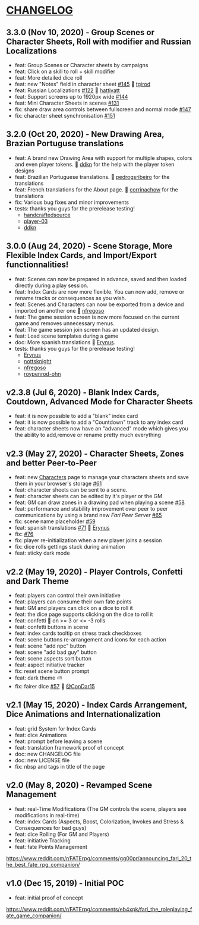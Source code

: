 # [CHANGELOG](https://github.com/fariapp/fari/blob/master/CHANGELOG.md)

## 3.3.0 (Nov 10, 2020) - Group Scenes or Character Sheets, Roll with modifier and Russian Localizations

- feat: Group Scenes or Character sheets by campaigns
- feat: Click on a skill to roll + skill modifier
- feat: More detailed dice roll
- feat: new "Notes" field in character sheet [#145](https://github.com/fariapp/fari/issues/145) 👏 [tgirod](https://github.com/tgirod)
- feat: Russian Localizations [#122](https://github.com/fariapp/fari/issues/122) 👏 [hattivatt](https://github.com/hattivatt)
- feat: Support screens up to 1920px wide [#144](https://github.com/fariapp/fari/issues/144)
- feat: Mini Character Sheets in scenes [#131](https://github.com/fariapp/fari/issues/131)
- fix: share draw area controls between fullscreen and normal mode [#147](https://github.com/fariapp/fari/issues/147)
- fix: character sheet synchronisation [#151](https://github.com/fariapp/fari/issues/151)

## 3.2.0 (Oct 20, 2020) - New Drawing Area, Brazian Portuguse translations

- feat: A brand new Drawing Area with support for multiple shapes, colors and even player tokens. 👏 [ddkn](https://github.com/ddkn) for the help with the player token designs
- feat: Brazilian Portuguese translations. 👏 [pedrogsribeiro](https://github.com/pedrogsribeiro) for the translations
- feat: French translations for the About page. 👏 [corrinachow](https://github.com/corrinachow) for the translations
- fix: Various bug fixes and minor improvements
- tests: thanks you guys for the prerelease testing!
  - [handcraftedsource](https://github.com/handcraftedsource)
  - [player-03](https://github.com/player-03)
  - [ddkn](https://github.com/ddkn)

## 3.0.0 (Aug 24, 2020) - Scene Storage, More Flexible Index Cards, and Import/Export functionnalities!

- feat: Scenes can now be prepared in advance, saved and then loaded directly during a play session.
- feat: Index Cards are now more flexible. You can now add, remove or rename tracks or consequences as you wish.
- feat: Scenes and Characters can now be exported from a device and imported on another one 👏 [nfregoso](https://github.com/nfregoso)
- feat: The game session screen is now more focused on the current game and removes unnecessary menus.
- feat: The game session join screen has an updated design.
- feat: Load scene templates during a game
- doc: More spanish translations 👏 [Erynus](https://github.com/Erynus).
- tests: thanks you guys for the prerelease testing!
  - [Erynus](https://github.com/Erynus)
  - [nottsknight](https://github.com/nottsknight)
  - [nfregoso](https://github.com/nfregoso)
  - [roypenrod-ohn](https://github.com/roypenrod-ohn)

## v2.3.8 (Jul 6, 2020) - Blank Index Cards, Coutdown, Advanced Mode for Character Sheets

- feat: it is now possible to add a "blank" index card
- feat: it is now possible to add a "Countdown" track to any index card
- feat: character sheets now have an "advanced" mode which gives you the ability to add,remove or rename pretty much everything

## v2.3 (May 27, 2020) - Character Sheets, Zones and better Peer-to-Peer

- feat: new [Characters](https://fari.app/characters) page to manage your characters sheets and save them in your browser's storage [#61](https://github.com/fariapp/fari/issues/61)
- feat: character sheets can be sent to a scene.
- feat: character sheets can be edited by it's player or the GM
- feat: GM can draw zones in a drawing pad when playing a scene [#58](https://github.com/fariapp/fari/issues/58)
- feat: performance and stability improvement over peer to peer communications by using a brand new _Fari Peer Server_ [#65](https://github.com/fariapp/fari/issues/65)
- fix: scene name placeholder [#59](https://github.com/fariapp/fari/issues/59)
- feat: spanish translations [#71](https://github.com/fariapp/fari/issues/71) 👏 [Erynus](https://github.com/Erynus)
- fix: [#76](https://github.com/fariapp/fari/issues/76)
- fix: player re-initialization when a new player joins a session
- fix: dice rolls gettings stuck during animation
- feat: sticky dark mode

## v2.2 (May 19, 2020) - Player Controls, Confetti and Dark Theme

- feat: players can control their own initiative
- feat: players can consume their own fate points
- feat: GM and players can click on a dice to roll it
- feat: the dice page supports clicking on the dice to roll it
- feat: confetti 🎉 on >= 3 or <= -3 rolls
- feat: confetti buttons in scene
- feat: index cards tooltip on stress track checkboxes
- feat: scene buttons re-arrangement and icons for each action
- feat: scene "add npc" button
- feat: scene "add bad guy" button
- feat: scene aspects sort button
- feat: aspect initiative tracker
- fix: reset scene button prompt
- feat: dark theme ⛅️
- fix: fairer dice [#57](https://github.com/fariapp/fari/pull/57) 👏 [@ConDar15](https://github.com/ConDar15)

## v2.1 (May 15, 2020) - Index Cards Arrangement, Dice Animations and Internationalization

- feat: grid System for Index Cards
- feat: dice Animations
- feat: prompt before leaving a scene
- feat: translation framework proof of concept
- doc: new CHANGELOG file
- doc: new LICENSE file
- fix: nbsp and tags in title of the page

## v2.0 (May 8, 2020) - Revamped Scene Management

- feat: real-Time Modifications (The GM controls the scene, players see modifications in real-time)
- feat: index Cards (Aspects, Boost, Colorization, Invokes and Stress & Consequences for bad guys)
- feat: dice Rolling (For GM and Players)
- feat: initiative Tracking
- feat: fate Points Management

https://www.reddit.com/r/FATErpg/comments/gg00pr/announcing_fari_20_the_best_fate_rpg_companion/

## v1.0 (Dec 15, 2019) - Initial POC

- feat: initial proof of concept

https://www.reddit.com/r/FATErpg/comments/eb4xpk/fari_the_roleplaying_fate_game_companion/
